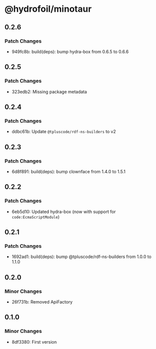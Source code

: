 # @hydrofoil/minotaur

## 0.2.6

### Patch Changes

- 949fc8b: build(deps): bump hydra-box from 0.6.5 to 0.6.6

## 0.2.5

### Patch Changes

- 323edb2: Missing package metadata

## 0.2.4

### Patch Changes

- ddbc61b: Update `@tpluscode/rdf-ns-builders` to v2

## 0.2.3

### Patch Changes

- 6d8f891: build(deps): bump clownface from 1.4.0 to 1.5.1

## 0.2.2

### Patch Changes

- 6eb5d10: Updated hydra-box (now with support for `code:EcmaScriptModule`)

## 0.2.1

### Patch Changes

- 1692ad1: build(deps): bump @tpluscode/rdf-ns-builders from 1.0.0 to 1.1.0

## 0.2.0

### Minor Changes

- 26f731b: Removed ApiFactory

## 0.1.0

### Minor Changes

- 8df3380: First version
